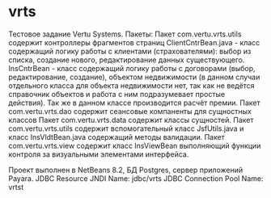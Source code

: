 # vrts
Тестовое задание Vertu Systems.
Пакеты:
Пакет com.vertu.vrts.utils содержит контроллеры фрагментов страниц
ClientCntrBean.java - класс содержащий логику работы с клиентами (страхователями): 
выбор из списка, создание нового, редактирование данных существующего.
InsCntrBean - класс содержащий логику работы с договорами (выбор, редактирование, создание), объектом недвижимости 
(в данном случаи отдельного класса для объекта недвижимости нет, так как не ведётся справочник объектов 
и работа с ним подразумевает простые действия). Так же в данном классе производится расчёт премии.
Пакет com.vertu.vrts.dao содержит сеансовые компаненты для сущностных классов 
Пакет com.vertu.vrts.data содержит классы сущностей.
Пакет com.vertu.vrts.utils содержит вспомогательный класс JsfUtils.java и класс InsVldtBean.java содержащий методы валидации.
Пакет com.vertu.vrts.view содержит класс InsViewBean выполняющий функции контроля за визуальными элементами интерфейса.

Проект выполнен в NetBeans 8.2, БД Postgres, сервер приложений Payara.
JDBC Resource JNDI Name: jdbc/vrts
JDBC Connection Pool Name: vrtst
